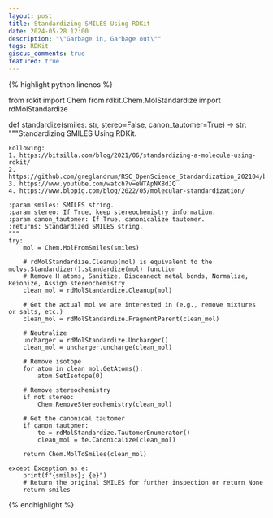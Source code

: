 ```yaml
---
layout: post
title: Standardizing SMILES Using RDKit
date: 2024-05-28 12:00
description: "\"Garbage in, Garbage out\""
tags: RDKit
giscus_comments: true
featured: true
---
```


<style>
h1,
h2,
h3,
h4,
h5,
h6 {
  color: var(--global-theme-color);
}

.post-title {
  font-weight: 500;
}
</style>

{% highlight python linenos %}

from rdkit import Chem
from rdkit.Chem.MolStandardize import rdMolStandardize

def standardize(smiles: str, stereo=False, canon_tautomer=True) -> str:
    """Standardizing SMILES Using RDKit.

    Following: 
    1. https://bitsilla.com/blog/2021/06/standardizing-a-molecule-using-rdkit/
    2. https://github.com/greglandrum/RSC_OpenScience_Standardization_202104/blob/main/MolStandardize%20pieces.ipynb
    3. https://www.youtube.com/watch?v=eWTApNX8dJQ
    4. https://www.blopig.com/blog/2022/05/molecular-standardization/

    :param smiles: SMILES string.
    :param stereo: If True, keep stereochemistry information.
    :param canon_tautomer: If True, canonicalize tautomer.
    :returns: Standardized SMILES string.
    """
    try:
        mol = Chem.MolFromSmiles(smiles)

        # rdMolStandardize.Cleanup(mol) is equivalent to the molvs.Standardizer().standardize(mol) function
        # Remove H atoms, Sanitize, Disconnect metal bonds, Normalize, Reionize, Assign stereochemistry
        clean_mol = rdMolStandardize.Cleanup(mol)

        # Get the actual mol we are interested in (e.g., remove mixtures or salts, etc.)
        clean_mol = rdMolStandardize.FragmentParent(clean_mol)

        # Neutralize
        uncharger = rdMolStandardize.Uncharger()
        clean_mol = uncharger.uncharge(clean_mol)

        # Remove isotope
        for atom in clean_mol.GetAtoms():
            atom.SetIsotope(0)
    
        # Remove stereochemistry
        if not stereo:
            Chem.RemoveStereochemistry(clean_mol)

        # Get the canonical tautomer
        if canon_tautomer:
            te = rdMolStandardize.TautomerEnumerator()
            clean_mol = te.Canonicalize(clean_mol)

        return Chem.MolToSmiles(clean_mol)
    
    except Exception as e:
        print(f"{smiles}; {e}")
        # Return the original SMILES for further inspection or return None
        return smiles

{% endhighlight %}
